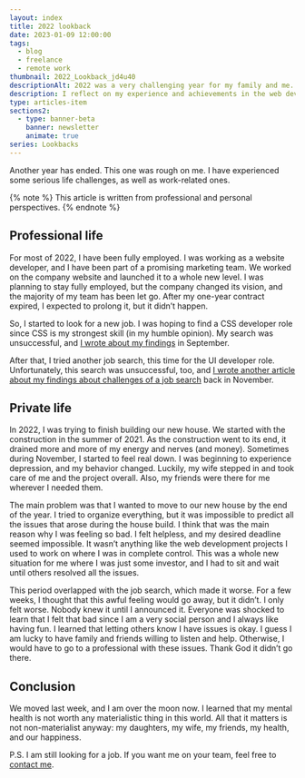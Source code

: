 ```yaml
---
layout: index
title: 2022 lookback
date: 2023-01-09 12:00:00
tags:
  - blog
  - freelance
  - remote work
thumbnail: 2022_Lookback_jd4u40
descriptionAlt: 2022 was a very challenging year for my family and me. Read why.
description: I reflect on my experience and achievements in the web development industry in 2022. Read my insights on the latest trends and technologies in the field.
type: articles-item
sections2:
  - type: banner-beta
    banner: newsletter
    animate: true
series: Lookbacks
---
```


Another year has ended. This one was rough on me. I have experienced some serious life challenges, as well as work-related ones.

{% note %}
This article is written from professional and personal perspectives.
{% endnote %}

## Professional life

For most of 2022, I have been fully employed. I was working as a website developer, and I have been part of a promising marketing team. We worked on the company website and launched it to a whole new level. I was planning to stay fully employed, but the company changed its vision, and the majority of my team has been let go. After my one-year contract expired, I expected to prolong it, but it didn’t happen.

So, I started to look for a new job. I was hoping to find a CSS developer role since CSS is my strongest skill (in my humble opinion). My search was unsuccessful, and [I wrote about my findings](/articles/in-search-of-a-css-developer-job/) in September.

After that, I tried another job search, this time for the UI developer role. Unfortunately, this search was unsuccessful, too, and [I wrote another article about my findings about challenges of a job search](/articles/in-search-of-a-frontend-ui-developer-job/) back in November.

## Private life

In 2022, I was trying to finish building our new house. We started with the construction in the summer of 2021. As the construction went to its end, it drained more and more of my energy and nerves (and money). Sometimes during November, I started to feel real down. I was beginning to experience depression, and my behavior changed. Luckily, my wife stepped in and took care of me and the project overall. Also, my friends were there for me wherever I needed them.

The main problem was that I wanted to move to our new house by the end of the year. I tried to organize everything, but it was impossible to predict all the issues that arose during the house build. I think that was the main reason why I was feeling so bad. I felt helpless, and my desired deadline seemed impossible. It wasn’t anything like the web development projects I used to work on where I was in complete control. This was a whole new situation for me where I was just some investor, and I had to sit and wait until others resolved all the issues.

This period overlapped with the job search, which made it worse. For a few weeks, I thought that this awful feeling would go away, but it didn’t. I only felt worse. Nobody knew it until I announced it. Everyone was shocked to learn that I felt that bad since I am a very social person and I always like having fun. I learned that letting others know I have issues is okay. I guess I am lucky to have family and friends willing to listen and help. Otherwise, I would have to go to a professional with these issues. Thank God it didn’t go there.

## Conclusion

We moved last week, and I am over the moon now. I learned that my mental health is not worth any materialistic thing in this world. All that it matters is not non-materialist anyway: my daughters, my wife, my friends, my health, and our happiness.

P.S. I am still looking for a job. If you want me on your team, feel free to [contact me](/contact/).
